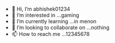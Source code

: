 - 👋 Hi, I’m abhishek01234
- 👀 I’m interested in ...gaming
- 🌱 I’m currently learning ...in menon
- 💞️ I’m looking to collaborate on ...nothing
- 📫 How to reach me ...12345678


<!---
Asqwertdd/Asqwertdd is a ✨ special ✨ repository because its `README.md` (this file) appears on your GitHub profile.
You can click the Preview link to take a look at your changes.
--->
